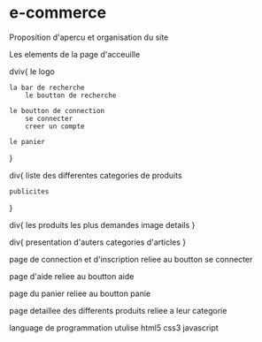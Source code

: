 # e-commerce

Proposition d'apercu et organisation du site

Les elements de la page d'acceuille

dviv{
    le logo 

    la bar de recherche
        le boutton de recherche
    
    le boutton de connection
        se connecter
        creer un compte
    
    le panier 
}

div{
    liste des differentes categories de produits

    publicites
}

div{
    les produits les plus demandes
        image
        details
}

div{
    presentation d'auters categories d'articles
}


page de connection et d'inscription reliee au boutton se connecter 

page d'aide reliee au boutton aide

page du panier reliee au boutton panie

page detaillee des differents produits reliee a leur categorie


language de programmation utulise
    html5
    css3
    javascript